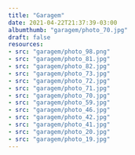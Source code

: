 ```yaml
---
title: "Garagem"
date: 2021-04-22T21:37:39-03:00
albumthumb: "garagem/photo_70.jpg"
draft: false
resources:
- src: "garagem/photo_98.png"
- src: "garagem/photo_81.jpg"
- src: "garagem/photo_82.jpg"
- src: "garagem/photo_73.jpg"
- src: "garagem/photo_72.jpg"
- src: "garagem/photo_71.jpg"
- src: "garagem/photo_70.jpg"
- src: "garagem/photo_59.jpg"
- src: "garagem/photo_46.jpg"
- src: "garagem/photo_42.jpg"
- src: "garagem/photo_41.jpg"
- src: "garagem/photo_20.jpg"
- src: "garagem/photo_19.jpg"
---
```

